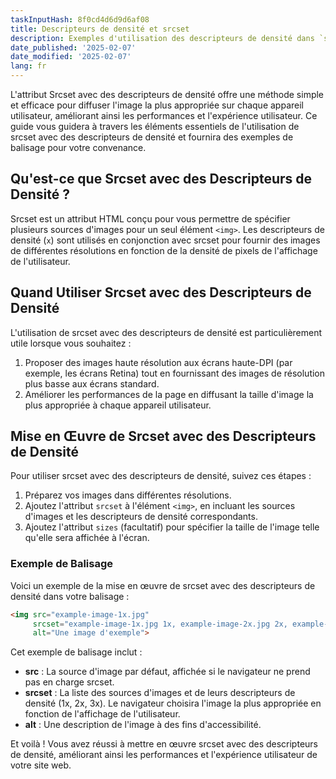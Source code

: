 ```yaml
---
taskInputHash: 8f0cd4d6d9d6af08
title: Descripteurs de densité et srcset
description: Exemples d'utilisation des descripteurs de densité dans `srcset`
date_published: '2025-02-07'
date_modified: '2025-02-07'
lang: fr
---
```

L'attribut Srcset avec des descripteurs de densité offre une méthode simple et efficace pour diffuser l'image la plus appropriée sur chaque appareil utilisateur, améliorant ainsi les performances et l'expérience utilisateur. Ce guide vous guidera à travers les éléments essentiels de l'utilisation de srcset avec des descripteurs de densité et fournira des exemples de balisage pour votre convenance.

## Qu'est-ce que Srcset avec des Descripteurs de Densité ?

Srcset est un attribut HTML conçu pour vous permettre de spécifier plusieurs sources d'images pour un seul élément `<img>`. Les descripteurs de densité (`x`) sont utilisés en conjonction avec srcset pour fournir des images de différentes résolutions en fonction de la densité de pixels de l'affichage de l'utilisateur.

## Quand Utiliser Srcset avec des Descripteurs de Densité

L'utilisation de srcset avec des descripteurs de densité est particulièrement utile lorsque vous souhaitez :
1. Proposer des images haute résolution aux écrans haute-DPI (par exemple, les écrans Retina) tout en fournissant des images de résolution plus basse aux écrans standard.
2. Améliorer les performances de la page en diffusant la taille d'image la plus appropriée à chaque appareil utilisateur.

## Mise en Œuvre de Srcset avec des Descripteurs de Densité

Pour utiliser srcset avec des descripteurs de densité, suivez ces étapes :
1. Préparez vos images dans différentes résolutions.
2. Ajoutez l'attribut `srcset` à l'élément `<img>`, en incluant les sources d'images et les descripteurs de densité correspondants.
3. Ajoutez l'attribut `sizes` (facultatif) pour spécifier la taille de l'image telle qu'elle sera affichée à l'écran.

### Exemple de Balisage

Voici un exemple de la mise en œuvre de srcset avec des descripteurs de densité dans votre balisage :

```html
<img src="example-image-1x.jpg"
     srcset="example-image-1x.jpg 1x, example-image-2x.jpg 2x, example-image-3x.jpg 3x"
     alt="Une image d'exemple">
```

Cet exemple de balisage inclut : 
- **src** : La source d'image par défaut, affichée si le navigateur ne prend pas en charge srcset.
- **srcset** : La liste des sources d'images et de leurs descripteurs de densité (1x, 2x, 3x). Le navigateur choisira l'image la plus appropriée en fonction de l'affichage de l'utilisateur.
- **alt** : Une description de l'image à des fins d'accessibilité.

Et voilà ! Vous avez réussi à mettre en œuvre srcset avec des descripteurs de densité, améliorant ainsi les performances et l'expérience utilisateur de votre site web.
